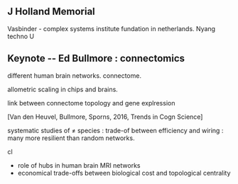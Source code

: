 
## J Holland Memorial

Vasbinder - complex systems institute fundation in netherlands.
Nyang techno U


## Keynote -- Ed Bullmore : connectomics

different human brain networks.
connectome.

allometric scaling in chips and brains.

link between connectome topology and gene explression

[Van den Heuvel, Bullmore, Sporns, 2016, Trends in Cogn Science]

systematic studies of ≠ species : trade-of between efficiency and wiring : many more resilient than random networks.

cl
   * role of hubs in human brain MRI networks
   * economical trade-offs between biological cost and topological centrality

   
